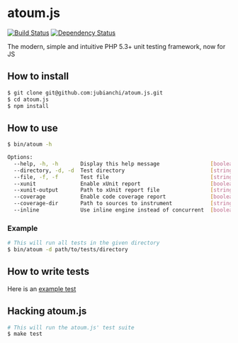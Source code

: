 # atoum.js
[![Build Status](https://travis-ci.org/jubianchi/atoum.js.png?branch=master)](https://travis-ci.org/jubianchi/atoum.js)
[![Dependency Status](https://www.versioneye.com/user/projects/51beb211143e1a000200496c/badge.png)](https://www.versioneye.com/user/projects/51beb211143e1a000200496c)

The modern, simple and intuitive PHP 5.3+ unit testing framework, now for JS

## How to install

```sh
$ git clone git@github.com:jubianchi/atoum.js.git
$ cd atoum.js
$ npm install
```

## How to use

```sh
$ bin/atoum -h

Options:
  --help, -h, -h       Display this help message                [boolean]
  --directory, -d, -d  Test directory                           [string]   [default: []]
  --file, -f, -f       Test file                                [string]   [default: []]
  --xunit              Enable xUnit report                      [boolean]  [default: false]
  --xunit-output       Path to xUnit report file                [string]   [default: "xunit.xml"]
  --coverage           Enable code coverage report              [boolean]  [default: false]
  --coverage-dir       Path to sources to instrument            [string]   [default: "lib"]
  --inline             Use inline engine instead of concurrent  [boolean]
```

### Example

```sh
# This will run all tests in the given directory
$ bin/atoum -d path/to/tests/directory
```

## How to write tests

Here is an [example test](https://github.com/jubianchi/atoum.js/blob/master/tests/asserters/error.js)

## Hacking atoum.js

```sh
# This will run the atoum.js' test suite
$ make test
```
